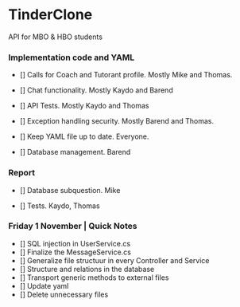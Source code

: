 # TinderClone
API for MBO &amp; HBO students 


### Implementation code and YAML

- [] Calls for Coach and Tutorant profile. Mostly Mike and Thomas.

- [] Chat functionality. Mostly Kaydo and Barend

- [] API Tests. Mostly Kaydo and Thomas

- [] Exception handling security. Mostly Barend and Thomas.

- [] Keep YAML file up to date. Everyone.

- [] Database management. Barend

### Report

- [] Database subquestion. Mike

- [] Tests. Kaydo, Thomas

### Friday 1 November | Quick Notes
- [] SQL injection in UserService.cs
- [] Finalize the MessageService.cs
- [] Generalize file structuur in every Controller and Service
- [] Structure and relations in the database
- [] Transport generic methods to external files
- [] Update yaml
- [] Delete unnecessary files
